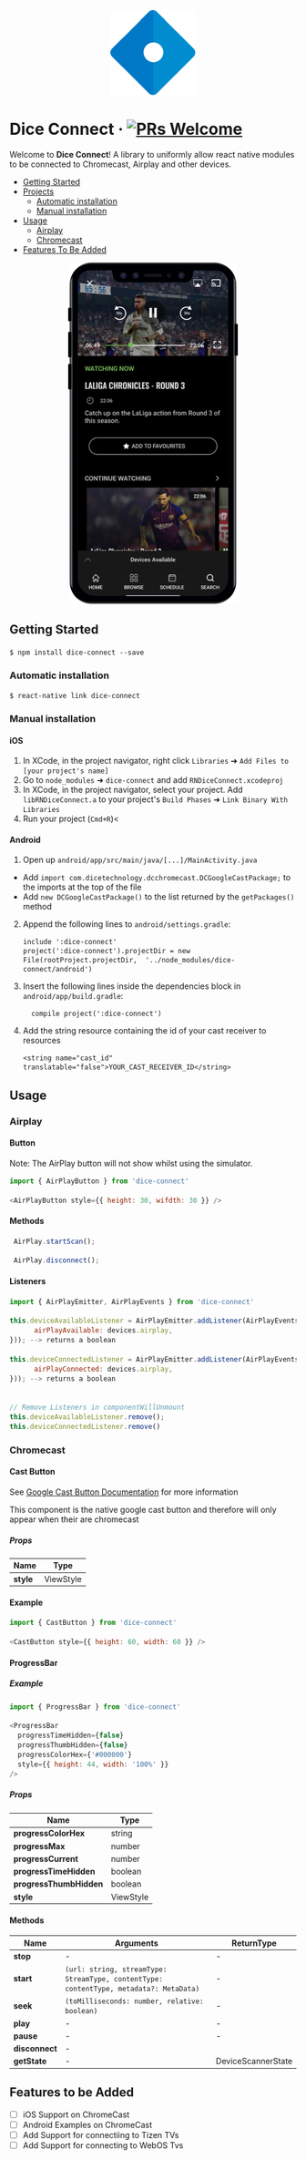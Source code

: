
<p align="center">
  <img src="./assets/dice.png"/>
</p>

# Dice Connect &middot; [![PRs Welcome](https://img.shields.io/badge/PRs-welcome-brightgreen.svg?style=flat-square)](https://github.com/DiceTechnology/dice-connect/pulls)

Welcome to **Dice Connect**! A library to uniformly allow react native modules to be connected to Chromecast, Airplay and other devices.


- [Getting Started](#getting-started)
- [Projects](#projects)
    - [Automatic installation](#automatic-installation)
    - [Manual installation](#manual-installation)
- [Usage](#usage)
    - [Airplay](#airplay)
    - [Chromecast](#chromecast)
- [Features To Be Added](#features-to-be-added)
<p align="center">
  <img src="./assets/iphone.png"/>
</p>




## Getting Started

`$ npm install dice-connect --save`

### Automatic installation

`$ react-native link dice-connect`

### Manual installation

#### iOS

1. In XCode, in the project navigator, right click `Libraries` ➜ `Add Files to [your project's name]`
2. Go to `node_modules` ➜ `dice-connect` and add `RNDiceConnect.xcodeproj`
3. In XCode, in the project navigator, select your project. Add `libRNDiceConnect.a` to your project's `Build Phases` ➜ `Link Binary With Libraries`
4. Run your project (`Cmd+R`)<

#### Android

1. Open up `android/app/src/main/java/[...]/MainActivity.java`
  - Add `import com.dicetechnology.dcchromecast.DCGoogleCastPackage;` to the imports at the top of the file
  - Add `new DCGoogleCastPackage()` to the list returned by the `getPackages()` method
2. Append the following lines to `android/settings.gradle`:
  	```
  	include ':dice-connect'
  	project(':dice-connect').projectDir = new File(rootProject.projectDir, 	'../node_modules/dice-connect/android')
  	```
3. Insert the following lines inside the dependencies block in `android/app/build.gradle`:
  	```
      compile project(':dice-connect')
  	```
4. Add the string resource containing the id of your cast receiver to resources
      ```
      <string name="cast_id" translatable="false">YOUR_CAST_RECEIVER_ID</string>
      ```

## Usage

### Airplay

#### Button

Note: The AirPlay button will not show whilst using the simulator. 

```javascript
import { AirPlayButton } from 'dice-connect'

<AirPlayButton style={{ height: 30, wifdth: 30 }} />
```

#### Methods 

```javascript
 AirPlay.startScan();

 AirPlay.disconnect();
```

#### Listeners

```javascript
import { AirPlayEmitter, AirPlayEvents } from 'dice-connect'

this.deviceAvailableListener = AirPlayEmitter.addListener(AirPlayEvents.DEVICE_AVAILABLE, devices => this.setState({
      airPlayAvailable: devices.airplay,
})); --> returns a boolean

this.deviceConnectedListener = AirPlayEmitter.addListener(AirPlayEvents.DEVICE_CONNECTED, devices => this.setState({
      airPlayConnected: devices.airplay,
})); --> returns a boolean


// Remove Listeners in componentWillUnmount
this.deviceAvailableListener.remove();
this.deviceConnectedListener.remove()
```

### Chromecast

#### Cast Button

See [Google Cast Button Documentation](https://developers.google.com/cast/docs/design_checklist/cast-button#sender-cast-icon-available) for more information

This component is the native google cast button and therefore will only appear when their are chromecast 
##### Props

| Name |  Type |
| --- | --- |
| **style** | ViewStyle |

#### Example

```javascript
import { CastButton } from 'dice-connect'

<CastButton style={{ height: 60, width: 60 }} />
```
#### ProgressBar

##### Example

```javascript
import { ProgressBar } from 'dice-connect'

<ProgressBar
  progressTimeHidden={false}
  progressThumbHidden={false}
  progressColorHex={'#000000'}
  style={{ height: 44, width: '100%' }}
/>
```

##### Props

| Name |  Type |
| --- | --- |
| **progressColorHex** | string |
| **progressMax** | number |
| **progressCurrent** | number |
| **progressTimeHidden** | boolean |
| **progressThumbHidden** | boolean |
| **style** | ViewStyle |



#### Methods 

| Name |  Arguments | ReturnType
| --- | --- | --- |
| **stop** | - | - |
| **start** |`(url: string, streamType: StreamType, contentType: contentType, metadata?: MetaData)` | - |
| **seek** | `(toMilliseconds: number, relative: boolean)` | - |
| **play** | - | - | 
| **pause** | - | - |
| **disconnect** | - |
| **getState** | - | DeviceScannerState


## Features to be Added
- [ ] iOS Support on ChromeCast
- [ ] Android Examples on ChromeCast
- [ ] Add Support for connectiing to Tizen TVs
- [ ] Add Support for connecting to WebOS Tvs